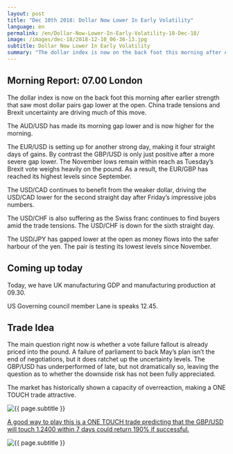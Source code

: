 ```yaml
---
layout: post
title: "Dec 10th 2018: Dollar Now Lower In Early Volatility"
language: en
permalink: /en/Dollar-Now-Lower-In-Early-Volatility-10-Dec-18/
image: /images/dec-18/2018-12-10_06-36-13.jpg
subtitle: Dollar Now Lower In Early Volatility
summary: "The dollar index is now on the back foot this morning after earlier strength that saw most dollar pairs gap lower at the open. China trade tensions and Brexit uncertainty are driving much of this move"
---
```

## Morning Report: 07.00 London

The dollar index is now on the back foot this morning after earlier strength that saw most dollar pairs gap lower at the open. China trade tensions and Brexit uncertainty are driving much of this move. 

The AUD/USD has made its morning gap lower and is now higher for the morning. 

The EUR/USD is setting up for another strong day, making it four straight days of gains. By contrast the GBP/USD is only just positive after a more severe gap lower. The November lows remain within reach as Tuesday’s Brexit vote weighs heavily on the pound. As a result, the EUR/GBP has reached its highest levels since September. 

The USD/CAD continues to benefit from the weaker dollar, driving the USD/CAD lower for the second straight day after Friday’s impressive jobs numbers. 

The USD/CHF is also suffering as the Swiss franc continues to find buyers amid the trade tensions. The USD/CHF is down for the sixth straight day. 

The USD/JPY has gapped lower at the open as money flows into the safer harbour of the yen. The pair is testing its lowest levels since November. 

## Coming up today

Today, we have UK manufacturing GDP and manufacturing production at 09.30. 

US Governing council member Lane is speaks 12.45. 

## Trade Idea

The main question right now is whether a vote failure fallout is already priced into the pound. A failure of parliament to back May’s plan isn’t the end of negotiations, but it does ratchet up the uncertainty levels. The GBP/USD has underperformed of late, but not dramatically so, leaving the question as to whether the downside risk has not been fully appreciated. 

The market has historically shown a capacity of overreaction, making a ONE TOUCH trade attractive.

<img class="post-image" src="{{ site.url }}/images/dec-18/2018-12-10_06-36-13.jpg" alt="{{ page.subtitle }}" title="{{ page.subtitle }}">

<a href="%LINK%%?currency=GBP&market=forex&underlying=frxGBPUSD&formname=touchnotouch&duration_amount=7&duration_units=d&amount=10&amount_type=stake&expiry_type=duration&barrier=1.2400" target="_blank">A good way to play this is a ONE TOUCH trade predicting that the GBP/USD will touch 1.2400 within 7 days could return 190% if successful.</a>

<img class="post-image" src="{{ site.url }}/images/dec-18/2018-12-10_06-43-07.jpg" alt="{{ page.subtitle }}" title="{{ page.subtitle }}">